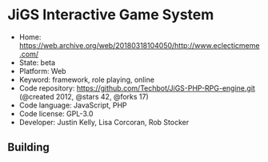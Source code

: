 # JiGS Interactive Game System

- Home: https://web.archive.org/web/20180318104050/http://www.eclecticmeme.com/
- State: beta
- Platform: Web
- Keyword: framework, role playing, online
- Code repository: https://github.com/Techbot/JiGS-PHP-RPG-engine.git (@created 2012, @stars 42, @forks 17)
- Code language: JavaScript, PHP
- Code license: GPL-3.0
- Developer: Justin Kelly, Lisa Corcoran, Rob Stocker

## Building
